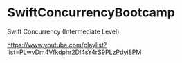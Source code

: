 # SwiftConcurrencyBootcamp
Swift Concurrency (Intermediate Level)

https://www.youtube.com/playlist?list=PLwvDm4Vfkdphr2Dl4sY4rS9PLzPdyi8PM
